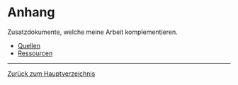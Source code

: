 # Anhang

Zusatzdokumente, welche meine Arbeit komplementieren.

* [Quellen](./quellen.md)
* [Ressourcen](../Ressourcen)

-----

[Zurück zum Hauptverzeichnis](../README.md)
